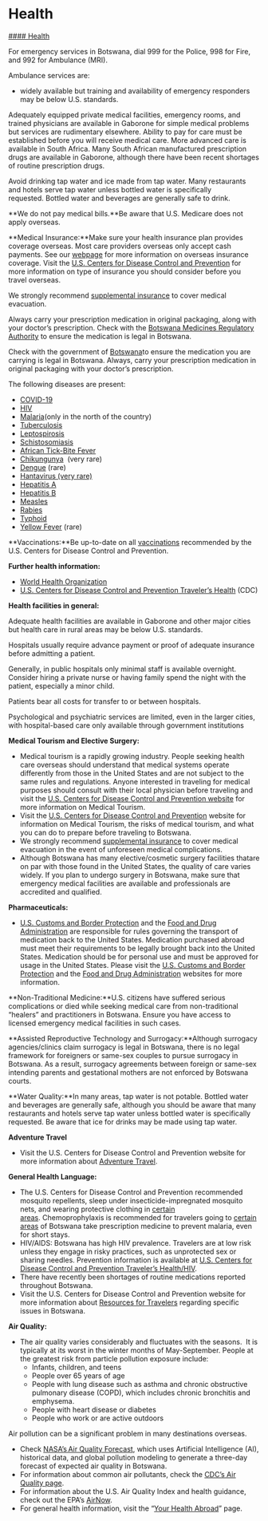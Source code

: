 # Health

[#### Health](javascript:void(0); "Health")

For emergency services in Botswana, dial 999 for the Police, 998 for Fire, and 992 for Ambulance (MRI).

Ambulance services are:

* widely available but training and availability of emergency responders may be below U.S. standards.

Adequately equipped private medical facilities, emergency rooms, and trained physicians are available in Gaborone for simple medical problems but services are rudimentary elsewhere. Ability to pay for care must be established before you will receive medical care. More advanced care is available in South Africa. Many South African manufactured prescription drugs are available in Gaborone, although there have been recent shortages of routine prescription drugs.

Avoid drinking tap water and ice made from tap water. Many restaurants and hotels serve tap water unless bottled water is specifically requested. Bottled water and beverages are generally safe to drink.

**We do not pay medical bills.**Be aware that U.S. Medicare does not apply overseas.

**Medical Insurance:**Make sure your health insurance plan provides coverage overseas. Most care providers overseas only accept cash payments. See our [webpage](https://travel.state.gov/content/travel/en/international-travel/before-you-go/your-health-abroad/Insurance_Coverage_Overseas.html) for more information on overseas insurance coverage. Visit the [U.S. Centers for Disease Control and Prevention](https://wwwnc.cdc.gov/travel/page/insurance) for more information on type of insurance you should consider before you travel overseas.

We strongly recommend [supplemental insurance](https://travel.state.gov/content/travel/en/international-travel/before-you-go/your-health-abroad/Insurance_Coverage_Overseas.html) to cover medical evacuation.

Always carry your prescription medication in original packaging, along with your doctor’s prescription. Check with the [Botswana Medicines Regulatory Authority](https://www.bomra.co.bw/) to ensure the medication is legal in Botswana.

Check with the government of [Botswana](https://www.bomra.co.bw/)to ensure the medication you are carrying is legal in Botswana. Always, carry your prescription medication in original packaging with your doctor’s prescription.

The following diseases are present:

* [COVID-19](https://wwwnc.cdc.gov/travel/noticescovid19)
* [HIV](https://wwwnc.cdc.gov/travel/diseases/hiv)
* [Malaria](https://wwwnc.cdc.gov/travel/diseases/malaria)(only in the north of the country)
* [Tuberculosis](https://wwwnc.cdc.gov/travel/diseases/tuberculosis)
* [Leptospirosis](https://wwwnc.cdc.gov/travel/diseases/leptospirosis)
* [Schistosomiasis](https://wwwnc.cdc.gov/travel/diseases/schistosomiasis)
* [African Tick-Bite Fever](https://wwwnc.cdc.gov/travel/diseases/african-tick-bite-fever)
* [Chikungunya](https://wwwnc.cdc.gov/travel/diseases/chikungunya)  (very rare)
* [Dengue](https://wwwnc.cdc.gov/travel/diseases/dengue) (rare)
* [Hantavirus (very rare)](https://wwwnc.cdc.gov/travel/diseases/hantavirus)
* [Hepatitis A](https://wwwnc.cdc.gov/travel/diseases/hepatitis-a)
* [Hepatitis B](https://wwwnc.cdc.gov/travel/diseases/hepatitis-b)
* [Measles](https://wwwnc.cdc.gov/travel/diseases/measles)
* [Rabies](https://wwwnc.cdc.gov/travel/diseases/rabies)
* [Typhoid](https://wwwnc.cdc.gov/travel/diseases/yellow-fever)
* [Yellow Fever](https://wwwnc.cdc.gov/travel/diseases/yellow-fever) (rare)

**Vaccinations:**Be up-to-date on all [vaccinations](https://wwwnc.cdc.gov/travel/destinations/traveler/none/botswana) recommended by the U.S. Centers for Disease Control and Prevention.

**Further health information:**

* [World Health Organization](https://www.who.int/)
* [U.S. Centers for Disease Control and Prevention Traveler’s Health](https://wwwnc.cdc.gov/travel/) (CDC)

**Health facilities in general:**

Adequate health facilities are available in Gaborone and other major cities but health care in rural areas may be below U.S. standards.

Hospitals usually require advance payment or proof of adequate insurance before admitting a patient.

Generally, in public hospitals only minimal staff is available overnight. Consider hiring a private nurse or having family spend the night with the patient, especially a minor child.

Patients bear all costs for transfer to or between hospitals.

Psychological and psychiatric services are limited, even in the larger cities, with hospital-based care only available through government institutions

**Medical Tourism and Elective Surgery:**

* Medical tourism is a rapidly growing industry. People seeking health care overseas should understand that medical systems operate differently from those in the United States and are not subject to the same rules and regulations. Anyone interested in traveling for medical purposes should consult with their local physician before traveling and visit the [U.S. Centers for Disease Control and Prevention website](https://wwwnc.cdc.gov/travel/page/travel-to-the-extreme) for more information on Medical Tourism.
* Visit the [U.S. Centers for Disease Control and Prevention](https://wwwnc.cdc.gov/travel/page/medical-tourism) website for information on Medical Tourism, the risks of medical tourism, and what you can do to prepare before traveling to Botswana.
* We strongly recommend [supplemental insurance](https://travel.state.gov/content/travel/en/international-travel/before-you-go/your-health-abroad/Insurance_Coverage_Overseas.html) to cover medical evacuation in the event of unforeseen medical complications.
* Although Botswana has many elective/cosmetic surgery facilities thatare on par with those found in the United States, the quality of care varies widely. If you plan to undergo surgery in Botswana, make sure that emergency medical facilities are available and professionals are accredited and qualified.

**Pharmaceuticals:**

* [U.S. Customs and Border Protection](https://travel.state.gov/content/travel/en/international-travel/before-you-go/your-health-abroad/insurance-providers-overseas.html) and the [Food and Drug Administration](https://www.fda.gov/drugs/buying-using-medicine-safely/buying-medicine-outside-united-states) are responsible for rules governing the transport of medication back to the United States. Medication purchased abroad must meet their requirements to be legally brought back into the United States. Medication should be for personal use and must be approved for usage in the United States. Please visit the [U.S. Customs and Border Protection](https://www.cbp.gov/travel/us-citizens/know-before-you-go/prohibited-and-restricted-items) and the [Food and Drug Administration](https://www.fda.gov/drugs/resourcesforyou/consumers/buyingusingmedicinesafely/buyingmedicinefromoutsidetheunitedstates/default.htm) websites for more information.

**Non-Traditional Medicine:**U.S. citizens have suffered serious complications or died while seeking medical care from non-traditional “healers” and practitioners in Botswana. Ensure you have access to licensed emergency medical facilities in such cases.

**Assisted Reproductive Technology and Surrogacy:**Although surrogacy agencies/clinics claim surrogacy is legal in Botswana, there is no legal framework for foreigners or same-sex couples to pursue surrogacy in Botswana. As a result, surrogacy agreements between foreign or same-sex intending parents and gestational mothers are not enforced by Botswana courts.

**Water Quality:**In many areas, tap water is not potable. Bottled water and beverages are generally safe, although you should be aware that many restaurants and hotels serve tap water unless bottled water is specifically requested. Be aware that ice for drinks may be made using tap water.

**Adventure Travel**

* Visit the U.S. Centers for Disease Control and Prevention website for more information about [Adventure Travel](https://wwwnc.cdc.gov/travel/page/travel-to-the-extreme).

**General Health Language:**

* The U.S. Centers for Disease Control and Prevention recommended mosquito repellents, sleep under insecticide-impregnated mosquito nets, and wearing protective clothing in [certain areas](https://wwwnc.cdc.gov/travel/yellowbook/2020/preparing-international-travelers/yellow-fever-vaccine-and-malaria-prophylaxis-information-by-country/). Chemoprophylaxis is recommended for travelers going to [certain areas](https://wwwnc.cdc.gov/travel/yellowbook/2020/preparing-international-travelers/yellow-fever-vaccine-and-malaria-prophylaxis-information-by-country/) of Botswana take prescription medicine to prevent malaria, even for short stays.
* HIV/AIDS: Botswana has high HIV prevalence. Travelers are at low risk unless they engage in risky practices, such as unprotected sex or sharing needles. Prevention information is available at [U.S. Centers for Disease Control and Prevention Traveler’s Health/HIV](https://wwwnc.cdc.gov/travel/diseases/hiv).
* There have recently been shortages of routine medications reported throughout Botswana.
* Visit the U.S. Centers for Disease Control and Prevention website for more information about [Resources for Travelers](https://wwwnc.cdc.gov/travel/page/resources-for-travelers) regarding specific issues in Botswana.

**Air Quality:**

* The air quality varies considerably and fluctuates with the seasons.  It is typically at its worst in the winter months of May-September. People at the greatest risk from particle pollution exposure include:
  + Infants, children, and teens
  + People over 65 years of age
  + People with lung disease such as asthma and chronic obstructive pulmonary disease (COPD), which includes chronic bronchitis and emphysema.
  + People with heart disease or diabetes
  + People who work or are active outdoors

Air pollution can be a significant problem in many destinations overseas.

* Check [NASA’s Air Quality Forecast](https://aeronet.gsfc.nasa.gov/new_web/aqforecast), which uses Artificial Intelligence (AI), historical data, and global pollution modeling to generate a three-day forecast of expected air quality in Botswana.
* For information about common air pollutants, check the [CDC’s Air Quality page](https://www.cdc.gov/air-quality/pollutants/).
* For information about the U.S. Air Quality Index and health guidance, check out the EPA’s [AirNow](https://www.airnow.gov/aqi/aqi-basics/).
* For general health information, visit the “[Your Health Abroad](https://travel.state.gov/content/travel/en/international-travel/before-you-go/your-health-abroad.html)” page.